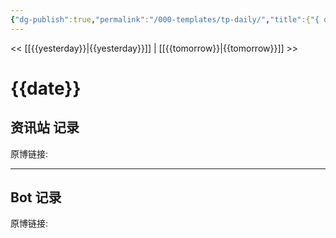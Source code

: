 ```yaml
---
{"dg-publish":true,"permalink":"/000-templates/tp-daily/","title":{"{ date }":null}}
---
```



<< [[{{yesterday}}\|{{yesterday}}]] | [[{{tomorrow}}\|{{tomorrow}}]] >>
# {{date}}

## 资讯站 记录

原博链接: 



---
## Bot 记录

原博链接: 